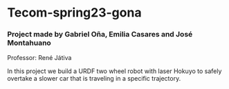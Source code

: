 # Tecom-spring23-gona

### Project made by Gabriel Oña, Emilia Casares and José Montahuano
Professor: René Játiva

In this project we build a URDF two wheel robot with laser Hokuyo to safely overtake a slower car that is traveling in a specific trajectory. 
